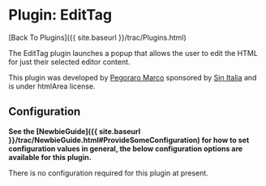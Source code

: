 # Plugin: EditTag

[Back To Plugins]({{ site.baseurl }}/trac/Plugins.html)

The EditTag plugin launches a popup that allows the user to edit the HTML for just their selected editor content.

This plugin was developed by [Pegoraro Marco](http://www.sin-italia.com/) sponsored by [Sin Italia](http://www.sin-italia.com/) and is under htmlArea license.


## Configuration

**See the [NewbieGuide]({{ site.baseurl }}/trac/NewbieGuide.html#ProvideSomeConfiguration) for how to set configuration values in general, the below configuration options are available for this plugin.**

There is no configuration required for this plugin at present.
